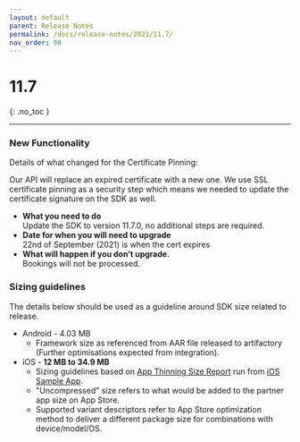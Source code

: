 ```yaml
---
layout: default
parent: Release Notes
permalink: /docs/release-notes/2021/11.7/
nav_order: 98
---
```


# 11.7

{: .no_toc }

---

### New Functionality

Details of what changed for the Certificate Pinning:

Our API will replace an expired certificate with a new one. We use SSL certificate pinning as a security step which means we needed to update the certificate signature on the SDK as well.
<br/>
* <b>What you need to do</b>
<br/>Update the SDK to version 11.7.0, no additional steps are required.
* <b>Date for when you will need to upgrade</b>
<br/> 22nd of September (2021) is when the cert expires
* <b>What will happen if you don’t upgrade.</b>
<br/>Bookings will not be processed. 

### Sizing guidelines
The details below should be used as a guideline around SDK size related to release.
* Android - 4.03 MB
    * Framework size as referenced from AAR file released to artifactory (Further optimisations expected from integration).
* iOS - **12 MB to 34.9 MB**
    * Sizing guidelines based on <a href="https://github.com/cartrawler/cartrawler.github.io/blob/master/ios-report.txt" target="_blank">App Thinning Size Report</a> run from <a href="https://github.com/cartrawler/cartrawler-ios-integration" target="_blank">iOS Sample App</a>.
    * "Uncompressed" size refers to what would be added to the partner app size on App Store.
    * Supported variant descriptors refer to App Store optimization method to deliver a different package size for combinations with device/model/OS.